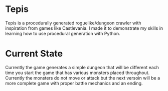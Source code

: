 # Tepis
Tepis is a procedurally generated roguelike/dungeon crawler with inspiration from games like Castlevania.
I made it to demonstrate my skills in learning how to use procedural generation with Python.

# Current State
Currently the game generates a simple dungeon that will be different each time you start the game that has various monsters placed throughout.
Currently the monsters do not move or attack but the next versoin will be a more complete game with proper battle mechanics and an ending.
